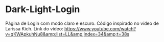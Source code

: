 # Dark-Light-Login
Página de Login com modo claro e escuro. Código inspirado no vídeo de Larissa Kich. Link do vídeo: https://www.youtube.com/watch?v=qKWApkuhNu8&amp;list=LL&amp;index=34&amp;t=38s
